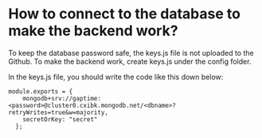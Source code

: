 # How to connect to the database to make the backend work? 
To keep the database password safe, the keys.js file is not uploaded to the Github. To make the backend work, create keys.js under the config folder.

In the keys.js file, you should write the code like this down below:

```
module.exports = {
    mongodb+srv://gaptime:<password>@cluster0.cxibk.mongodb.net/<dbname>?retryWrites=true&w=majority,
    secretOrKey: "secret" 
  };
```
